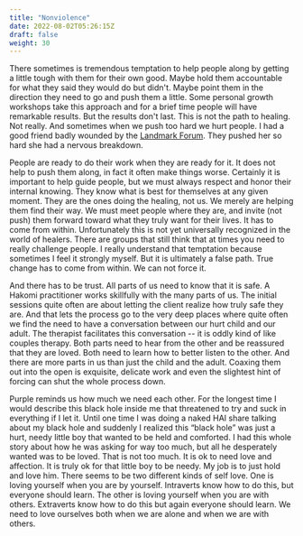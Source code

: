 ```yaml
---
title: "Nonviolence"
date: 2022-08-02T05:26:15Z
draft: false
weight: 30
---
```


There sometimes is tremendous temptation to help people along by getting a little tough with them for their own good. Maybe hold them accountable for what they said they would do but didn't. Maybe point them in the direction they need to go and push them a little. Some personal growth workshops take this approach and for a brief time people will have remarkable results. But the results don't last. This is not the path to healing. Not really. And sometimes when we push too hard we hurt people. I had a good friend badly wounded by the [Landmark Forum][1]. They pushed her so hard she had a nervous breakdown.

People are ready to do their work when they are ready for it. It does not help to push them along, in fact it often make things worse. Certainly it is important to help guide people, but we must always respect and honor their internal knowing. They know what is best for themselves at any given moment. They are the ones doing the healing, not us. We merely are helping them find their way.  We must meet people where they are, and invite (not push) them forward toward what they truly want for their lives. It has to come from within. Unfortunately this is not yet universally recognized in the world of healers. There are groups that still think that at times you need to really challenge people. I really understand that temptation because sometimes I feel it strongly myself. But it is ultimately a false path. True change has to come from within. We can not force it.

And there has to be trust. All parts of us need to know that it is safe. A Hakomi practitioner works skillfully with the many parts of us. The initial sessions quite often are about letting the client realize how truly safe they are. And that lets the process go to the very deep places where quite often we find the need to have a conversation between our hurt child and our adult. The therapist facilitates this conversation -- it is oddly kind of like couples therapy. Both parts need to hear from the other and be reassured that they are loved. Both need to learn how to better listen to the other. And there are more parts in us than just the child and the adult. Coaxing them out into the open is exquisite, delicate work and even the slightest hint of forcing can shut the whole process down.

Purple reminds us how much we need each other. For the longest time I would describe this black hole inside me that threatened to try and suck in everything if I let it.  Until one time I was doing a naked HAI share talking about my black hole and suddenly I realized this “black hole” was just a hurt, needy little boy that wanted to be held and comforted. I had this whole story about how he was asking for way too much, but all he desperately wanted was to be loved. That is not too much. It is ok to need love and affection. It is truly ok for that little boy to be needy. My job is to just hold and love him. There seems to be two different kinds of self love. One is loving yourself when you are by yourself. Intraverts know how to do this, but everyone should learn. The other is loving yourself when you are with others. Extraverts know how to do this but again everyone should learn. We need to love ourselves both when we are alone and when we are with others.


[1]:	https://www.landmarkworldwide.com/